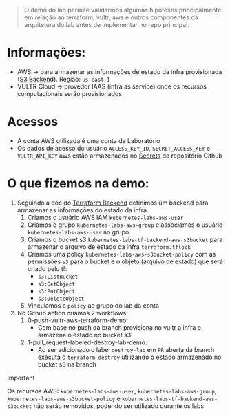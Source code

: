 > O demo do lab permite validarmos algumas hipoteses principalmente em relação ao terraform, vultr, aws e outros componentes da arquitetura do lab antes de implementar no repo principal.

# Informações:
* AWS -> para armazenar as informações de estado da infra provisionada ([S3 Backend](https://developer.hashicorp.com/terraform/language/backend/s3)). Região: `us-east-1`
* VULTR Cloud -> provedor IAAS (infra as service) onde os recursos computacionais serão provisionados

# Acessos
* A conta AWS utilizada é uma conta de Laboratório
* Os dados de acesso do usuário `ACCESS_KEY_ID`, `SECRET_ACCESS_KEY` e `VULTR_API_KEY` aws estão armazenados no [Secrets](https://docs.github.com/en/actions/security-for-github-actions/security-guides/using-secrets-in-github-actions) do repositório Github

# O que fizemos na demo:

1. Seguindo a doc do [Terraform Backend](https://developer.hashicorp.com/terraform/language/backend) definimos um backend para armazenar as informações do estado da infra.
    1. Criamos o usuário AWS IAM `kubernetes-labs-aws-user`
    2. Criamos o grupo `kubernetes-labs-aws-group` e associamos o usuário `kubernetes-labs-aws-user` ao grupo
    3. Criamos o bucket s3 `kubernetes-labs-tf-backend-aws-s3bucket` para armazenar o arquivo de estado da infra `terraform.tflock`
    4. Criamos uma policy `kubernetes-labs-aws-s3bucket-policy` com as permissões `s3` para o bucket e o objeto (arquivo de estado) que será criado pelo tf:
        * `s3:ListBucket`
        * `s3:GetObject`
        * `s3:PutObject`
        * `s3:DeleteObject`
    5. Vinculamos a `policy` ao grupo do lab da conta
2. No Github action criamos 2 workflows:
    1. 0-push-vultr-aws-terraform-demo:
        * Com base no push da branch provisiona no vultr a infra e armazena o estado no bucket s3
    2. 1-pull_request-labeled-destroy-lab-demo:
        * Ao ser adicionado o label `destroy-lab` em `PR` aberta da branch executa o `terraform destroy` utilizando o estado armazenado no bucket s3 na branch


> [!IMPORTANT]  
> Os recursos AWS: `kubernetes-labs-aws-user`, `kubernetes-labs-aws-group`, `kubernetes-labs-aws-s3bucket-policy` e `kubernetes-labs-tf-backend-aws-s3bucket` não serão removidos, podendo ser utilizado durante os labs